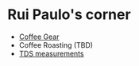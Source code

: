 # Rui Paulo's corner

* <a href="articles/coffee-gear">Coffee Gear</a>
* Coffee Roasting (TBD)
* <a href="articles/tds">TDS measurements</a>
